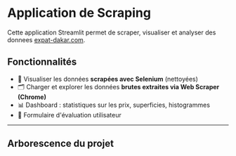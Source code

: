 # Application de Scraping 

Cette application Streamlit permet de scraper, visualiser et analyser des donnees [expat-dakar.com](https://www.expat-dakar.com).

##  Fonctionnalités

- 📡 Visualiser les données **scrapées avec Selenium** (nettoyées)
- 🗂️ Charger et explorer les données **brutes extraites via Web Scraper (Chrome)**
- 📊 Dashboard : statistiques sur les prix, superficies, histogrammes
- 📝 Formulaire d'évaluation utilisateur

---

## Arborescence du projet

